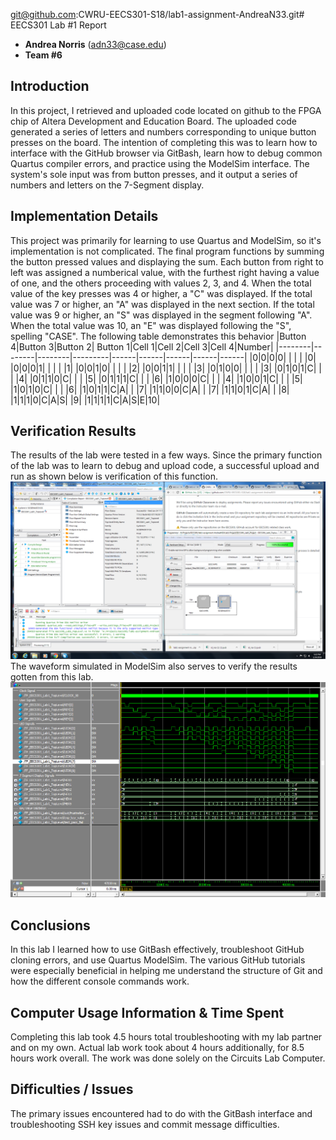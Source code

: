 git@github.com:CWRU-EECS301-S18/lab1-assignment-AndreaN33.git# EECS301 Lab #1 Report

* **Andrea Norris** (adn33@case.edu)
* **Team #6**


## Introduction
In this project, I retrieved and uploaded code located on github to the FPGA chip of Altera Development
and Education Board. The uploaded code generated a series of letters and numbers corresponding to unique
button presses on the board. The intention of completing this was to learn how to interface with the 
GitHub browser via GitBash, learn how to debug common Quartus compiler errors, and practice using the 
ModelSim interface. The system's sole input was from button presses, and it output a series of numbers
and letters on the 7-Segment display.


## Implementation Details
This project was primarily for learning to use Quartus and ModelSim, so it's implementation is not 
complicated. The final program functions by summing the button pressed values and displaying the sum. 
Each button from right to left was assigned a numberical value, with the furthest right having a value
of one, and the others proceeding with values 2, 3, and 4. When the total value of the key presses was 4 
or higher, a "C" was displayed. If the total value was 7 or higher, an "A" was displayed in the next 
section. If the total value was 9 or higher, an "S" was displayed in the segment following "A". When the 
total value was 10, an "E" was displayed following the "S", spelling "CASE". The following table 
demonstrates this behavior
|Button 4|Button 3|Button 2| Button 1|Cell 1|Cell 2|Cell 3|Cell 4|Number|
|--------|--------|--------|---------|------|------|------|------|------|
|0|0|0|0| | | | |0|
|0|0|0|1| | | | |1|
|0|0|1|0| | | | |2|
|0|0|1|1| | | | |3|
|0|1|0|0| | | | |3|
|0|1|0|1|C| | | |4|
|0|1|1|0|C| | | |5|
|0|1|1|1|C| | | |6|
|1|0|0|0|C| | | |4|
|1|0|0|1|C| | | |5|
|1|0|1|0|C| | | |6|
|1|0|1|1|C|A| | |7|
|1|1|0|0|C|A| | |7|
|1|1|0|1|C|A| | |8|
|1|1|1|0|C|A|S| |9|
|1|1|1|1|C|A|S|E|10|




## Verification Results
The results of the lab were tested in a few ways. Since the primary function of the lab was to learn to debug 
and upload code, a successful upload and run as shown below is verification of this function. 
![Image Tag](EECS301_Lab1_Frustration_Lab.PNG)
The waveform simulated in ModelSim also serves to verify the results gotten from this lab.
![Image Tag](Waveform.png)




## Conclusions
In this lab I learned how to use GitBash effectively, troubleshoot GitHub cloning errors, and use Quartus
ModelSim. The various GitHub tutorials were especially beneficial in helping me understand the structure 
of Git and how the different console commands work. 


## Computer Usage Information & Time Spent
Completing this lab took 4.5 hours total troubleshooting with my lab partner and on my own. Actual lab 
work took about 4 hours additionally, for 8.5 hours work overall. The work was done solely on the Circuits 
Lab Computer.


## Difficulties / Issues
The primary issues encountered had to do with the GitBash interface and troubleshooting SSH key issues 
and commit message difficulties. 

